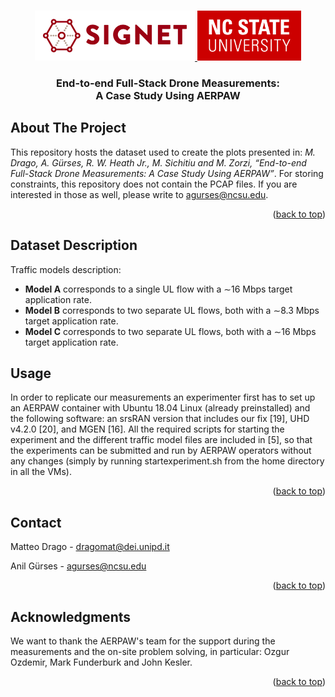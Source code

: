 <!-- Improved compatibility of back to top link: See: https://github.com/othneildrew/Best-README-Template/pull/73 -->
<a name="readme-top"></a>

<!-- PROJECT LOGO -->
<br />
<div align="center">
  <a href="https://github.com/github_username/repo_name">
    <img src="images/signet-logo.png" alt="Logo" width="256" height="80"> <img src="images/ncstate-logo.png" alt="Logo" width="166" height="80">
  </a>

<h3 align="center">End-to-end Full-Stack Drone Measurements: <br > A Case Study Using AERPAW </h3>

</div>

<!-- ABOUT THE PROJECT -->
## About The Project

This repository hosts the dataset used to create the plots presented in: *M. Drago, A. Gürses, R. W. Heath Jr., M. Sichitiu and M. Zorzi, “End-to-end Full-Stack Drone Measurements: A Case Study Using AERPAW”*. 
For storing constraints, this repository does not contain the PCAP files. If you are interested in those as well, please write to agurses@ncsu.edu.

<p align="right">(<a href="#readme-top">back to top</a>)</p>

<!-- USAGE EXAMPLES -->
## Dataset Description

Traffic models description: 
- **Model A** corresponds to a single UL flow with a ∼16 Mbps target application rate.
- **Model B** corresponds to two separate UL flows, both with a ∼8.3 Mbps target application rate.
- **Model C** corresponds to two separate UL flows, both with a ∼16 Mbps target application rate.

<!-- USAGE EXAMPLES -->
## Usage

In order to replicate our measurements an experimenter first has to set up an AERPAW container with Ubuntu 18.04 Linux (already preinstalled) and the following software: an srsRAN version that includes our fix [19], UHD v4.2.0 [20], and MGEN [16]. All the required scripts for starting the experiment and the different traffic model files are included in [5], so that the experiments can be submitted and run by AERPAW operators without any changes (simply by running startexperiment.sh from the home directory in all the VMs).

<p align="right">(<a href="#readme-top">back to top</a>)</p>


<!-- CONTACT -->
## Contact

Matteo Drago - dragomat@dei.unipd.it

Anil Gürses - agurses@ncsu.edu 

<p align="right">(<a href="#readme-top">back to top</a>)</p>



<!-- ACKNOWLEDGMENTS -->
## Acknowledgments

We want to thank the AERPAW's team for the support during the measurements and the on-site problem solving, in particular: Ozgur Ozdemir, Mark Funderburk and John Kesler.

<p align="right">(<a href="#readme-top">back to top</a>)</p>